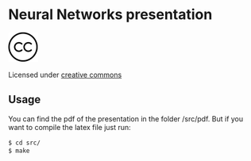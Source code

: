 # Neural Networks presentation

![alt text](images/cc-logo.png "CC")


Licensed under [creative commons](https://github.com/LIAMF-USP/TikzTemplates/blob/master/NeuralNetworks/LICENSE)

## Usage

You can find the pdf of the presentation in the folder /src/pdf. But if you want to compile the latex file just run:

```
$ cd src/
$ make
```


